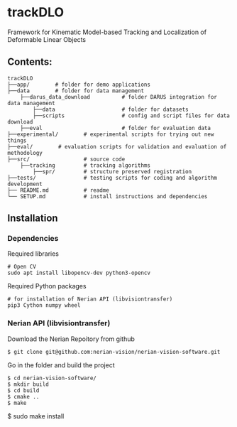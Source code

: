 # trackDLO

Framework for Kinematic Model-based Tracking and Localization of Deformable Linear Objects

## Contents:

```
trackDLO
├──app/        # folder for demo applications
├──data        # folder for data management
    ├──darus_data_download          # folder DARUS integration for data management
        ├──data                     # folder for datasets
        ├──scripts                  # config and script files for data download
    ├──eval                         # folder for evaluation data
├──experimental/        # experimental scripts for trying out new things
├──eval/        # evaluation scripts for validation and evaluation of methodology
├──src/                 # source code
    ├──tracking         # tracking algorithms
        ├──spr/         # structure preserved registration         
├──tests/               # testing scripts for coding and algorithm development
├── README.md           # readme
└── SETUP.md            # install instructions and dependencies
```

## Installation

### Dependencies
Required libraries
```
# Open CV
sudo apt install libopencv-dev python3-opencv
```
Required Python packages
```
# for installation of Nerian API (libvisiontransfer)
pip3 Cython numpy wheel 
```

### Nerian API (libvisiontransfer)
Download the Nerian Repoitory from github
```
$ git clone git@github.com:nerian-vision/nerian-vision-software.git
```
Go in the folder and build the project
```
$ cd nerian-vision-software/
$ mkdir build
$ cd build
$ cmake ..
$ make
```
$ sudo make install